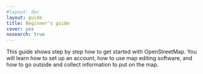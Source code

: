 ```yaml
---
#layout: doc
layout: guide
title: Beginner's guide
cover: yes
nosearch: true
---
```


This guide shows step by step how to get started with OpenStreetMap. You will learn
how to set up an account, how to use map editing software, and how to go outside
and collect information to put on the map.
